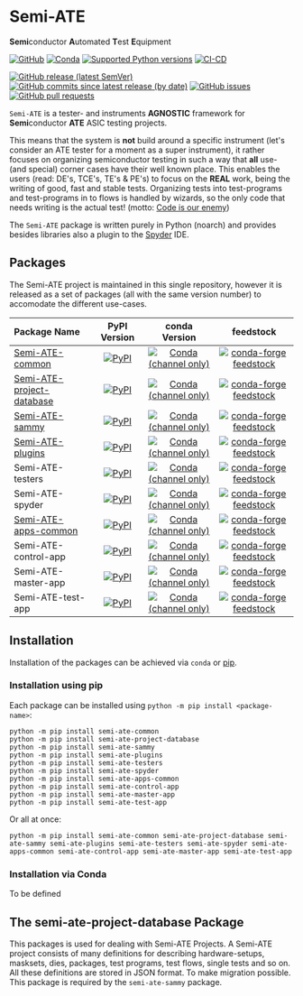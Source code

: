 # Semi-ATE

**Semi**conductor **A**utomated **T**est **E**quipment

[![GitHub](https://img.shields.io/github/license/Semi-ATE/Semi-ATE?color=black)](https://github.com/Semi-ATE/Semi-ATE/blob/master/LICENSE.txt)
[![Conda](https://img.shields.io/conda/pn/conda-forge/starz?color=black)](https://www.lifewire.com/what-is-noarch-package-2193808)
[![Supported Python versions](https://img.shields.io/badge/python-%3E%3D3.8-black)](https://www.python.org/downloads/)
[![CI-CD](https://github.com/Semi-ATE/Semi-ATE/workflows/CI-CD/badge.svg)](https://github.com/Semi-ATE/Semi-ATE/actions/workflows/CICD.yml?query=workflow%3ACD)

[![GitHub release (latest SemVer)](https://img.shields.io/github/v/release/Semi-ATE/Semi-ATE?color=blue&label=GitHub&sort=semver)](https://github.com/Semi-ATE/Semi-ATE/releases/latest)
[![GitHub commits since latest release (by date)](https://img.shields.io/github/commits-since/Semi-ATE/Semi-ATE/latest)](https://github.com/Semi-ATE/Semi-ATE)
[![GitHub issues](https://img.shields.io/github/issues/Semi-ATE/Semi-ATE)](https://github.com/Semi-ATE/Semi-ATE/issues)
[![GitHub pull requests](https://img.shields.io/github/issues-pr/Semi-ATE/Semi-ATE)](https://github.com/Semi-ATE/Semi-ATE/pulls)

`Semi-ATE` is a tester- and instruments **AGNOSTIC** framework for **Semi**conductor **ATE** ASIC testing projects.

This means that the system is **not** build around a specific instrument (let's consider an ATE tester for a moment as a super instrument), it rather focuses on
organizing semiconductor testing in such a way that **all** use- (and special) corner cases have their well known place. This enables the users (read: DE's, TCE's, TE's & PE's) to focus on the **REAL** work, being the writing of good, fast and stable tests. Organizing tests into test-programs and test-programs in to flows is handled by wizards, so the only code that needs writing is the actual test! (motto: [Code is our enemy](http://www.skrenta.com/2007/05/code_is_our_enemy.html))

The `Semi-ATE` package is written purely in Python (noarch) and provides besides libraries also a plugin to the [Spyder](https://www.spyder-ide.org/) IDE.

## Packages

The Semi-ATE project is maintained in this single repository, however it is released as a set of packages (all with the same version number) to accomodate the different use-cases.

| Package Name              | PyPI Version | conda Version | feedstock |
|:------------------------- |:----:|:-----------:|:---------:|
| [Semi-ATE-common](https://github.com/conda-forge/staged-recipes/pull/18605) | [![PyPI](https://img.shields.io/pypi/v/Semi-ATE-Common?color=blue&label=PyPI)](https://pypi.org/project/Semi-ATE/) | [![Conda (channel only)](https://img.shields.io/conda/vn/conda-forge/Semi-ATE-Common?color=blue&label=conda-forge)](https://anaconda.org/conda-forge/semi-ate-common) | [![conda-forge feedstock](https://img.shields.io/github/issues-pr/conda-forge/Semi-ATE-Common-feedstock?label=feedstock)](https://github.com/conda-forge/Semi-ATE-Common-feedstock) | 
| [Semi-ATE-project-database](https://github.com/conda-forge/staged-recipes/pull/18801) |[![PyPI](https://img.shields.io/pypi/v/Semi-ATE-project-database?color=blue&label=PyPI)](https://pypi.org/project/Semi-ATE-project-database/) | [![Conda (channel only)](https://img.shields.io/conda/vn/conda-forge/Semi-ATE-project-database?color=blue&label=conda-forge)](https://anaconda.org/conda-forge/semi-ate-project-database) | [![conda-forge feedstock](https://img.shields.io/github/issues-pr/conda-forge/Semi-ATE-project-database-feedstock?label=feedstock)](https://github.com/conda-forge/Semi-ATE-project-database-feedstock) |
| [Semi-ATE-sammy](https://github.com/conda-forge/staged-recipes/pull/18814) | [![PyPI](https://img.shields.io/pypi/v/Semi-ATE-sammy?color=blue&label=PyPI)](https://pypi.org/project/Semi-ATE-sammy/) | [![Conda (channel only)](https://img.shields.io/conda/vn/conda-forge/Semi-ATE-sammy?color=blue&label=conda-forge)](https://anaconda.org/conda-forge/semi-ate-sammy) | [![conda-forge feedstock](https://img.shields.io/github/issues-pr/conda-forge/Semi-ATE-sammy-feedstock?label=feedstock)](https://github.com/conda-forge/Semi-ATE-sammy-feedstock) |
| [Semi-ATE-plugins](https://github.com/conda-forge/staged-recipes/pull/18815) | [![PyPI](https://img.shields.io/pypi/v/Semi-ATE-plugins?color=blue&label=PyPI)](https://pypi.org/project/Semi-ATE-plugins/) | [![Conda (channel only)](https://img.shields.io/conda/vn/conda-forge/Semi-ATE-plugins?color=blue&label=conda-forge)](https://anaconda.org/conda-forge/semi-ate-plugins) | [![conda-forge feedstock](https://img.shields.io/github/issues-pr/conda-forge/Semi-ATE-plugins-feedstock?label=feedstock)](https://github.com/conda-forge/Semi-ATE-plugins-feedstock) |
| Semi-ATE-testers          | [![PyPI](https://img.shields.io/pypi/v/Semi-ATE-testers?color=blue&label=PyPI)](https://pypi.org/project/Semi-ATE-testers/) | [![Conda (channel only)](https://img.shields.io/conda/vn/conda-forge/Semi-ATE-testers?color=blue&label=conda-forge)](https://anaconda.org/conda-forge/semi-ate-testers) | [![conda-forge feedstock](https://img.shields.io/github/issues-pr/conda-forge/Semi-ATE-testers?label=feedstock)](https://github.com/conda-forge/Semi-ATE-testers-feedstock) |
| Semi-ATE-spyder           | [![PyPI](https://img.shields.io/pypi/v/Semi-ATE-spyder?color=blue&label=PyPI)](https://pypi.org/project/Semi-ATE-spyder/) | [![Conda (channel only)](https://img.shields.io/conda/vn/conda-forge/Semi-ATE-spyder?color=blue&label=conda-forge)](https://anaconda.org/conda-forge/semi-ate-spyder) | [![conda-forge feedstock](https://img.shields.io/github/issues-pr/conda-forge/Semi-ATE-spyder?label=feedstock)](https://github.com/conda-forge/Semi-ATE-spyder-feedstock) |
| [Semi-ATE-apps-common](https://github.com/conda-forge/staged-recipes/pull/18816) | [![PyPI](https://img.shields.io/pypi/v/Semi-ATE-apps-common?color=blue&label=PyPI)](https://pypi.org/project/Semi-ATE-apps-common/) | [![Conda (channel only)](https://img.shields.io/conda/vn/conda-forge/Semi-ATE-apps-common?color=blue&label=conda-forge)](https://anaconda.org/conda-forge/semi-ate-apps-common) | [![conda-forge feedstock](https://img.shields.io/github/issues-pr/conda-forge/Semi-ATE-apps-common?label=feedstock)](https://github.com/conda-forge/Semi-ATE-apps-common-feedstock) |
| Semi-ATE-control-app      | [![PyPI](https://img.shields.io/pypi/v/Semi-ATE-control-app?color=blue&label=PyPI)](https://pypi.org/project/Semi-ATE-control-app/) | [![Conda (channel only)](https://img.shields.io/conda/vn/conda-forge/Semi-ATE-control-app?color=blue&label=conda-forge)](https://anaconda.org/conda-forge/semi-ate-control-app) | [![conda-forge feedstock](https://img.shields.io/github/issues-pr/conda-forge/Semi-ATE-control-app?label=feedstock)](https://github.com/conda-forge/Semi-ATE-control-app-feedstock) |
| Semi-ATE-master-app       | [![PyPI](https://img.shields.io/pypi/v/Semi-ATE-master-app?color=blue&label=PyPI)](https://pypi.org/project/Semi-ATE-master-app/) | [![Conda (channel only)](https://img.shields.io/conda/vn/conda-forge/Semi-ATE-master-app?color=blue&label=conda-forge)](https://anaconda.org/conda-forge/semi-ate-master-app) | [![conda-forge feedstock](https://img.shields.io/github/issues-pr/conda-forge/Semi-ATE-master-app?label=feedstock)](https://github.com/conda-forge/Semi-ATE-master-app-feedstock) |
| Semi-ATE-test-app         | [![PyPI](https://img.shields.io/pypi/v/Semi-ATE-test-app?color=blue&label=PyPI)](https://pypi.org/project/Semi-ATE-test-app/) | [![Conda (channel only)](https://img.shields.io/conda/vn/conda-forge/Semi-ATE-test-app?color=blue&label=conda-forge)](https://anaconda.org/conda-forge/semi-ate-test-app) | [![conda-forge feedstock](https://img.shields.io/github/issues-pr/conda-forge/Semi-ATE-test-app?label=feedstock)](https://github.com/conda-forge/Semi-ATE-test-app-feedstock) |

## Installation

Installation of the packages can be achieved via `conda` or [pip](https://packaging.python.org/en/latest/tutorials/installing-packages/#use-pip-for-installing).

### Installation using pip

Each package can be installed using `python -m pip install <package-name>`:

```Console
python -m pip install semi-ate-common
python -m pip install semi-ate-project-database
python -m pip install semi-ate-sammy
python -m pip install semi-ate-plugins
python -m pip install semi-ate-testers
python -m pip install semi-ate-spyder
python -m pip install semi-ate-apps-common
python -m pip install semi-ate-control-app
python -m pip install semi-ate-master-app
python -m pip install semi-ate-test-app
```

Or all at once:

```Console
python -m pip install semi-ate-common semi-ate-project-database semi-ate-sammy semi-ate-plugins semi-ate-testers semi-ate-spyder semi-ate-apps-common semi-ate-control-app semi-ate-master-app semi-ate-test-app
```

### Installation via Conda

To be defined
## The semi-ate-project-database Package

This packages is used for dealing with Semi-ATE Projects. A Semi-ATE project consists of many definitions for describing hardware-setups, masksets, dies, packages, test programs, test flows, single tests and so on. All these definitions are stored in JSON format. To make migration possible. This package is required by the `semi-ate-sammy` package.

